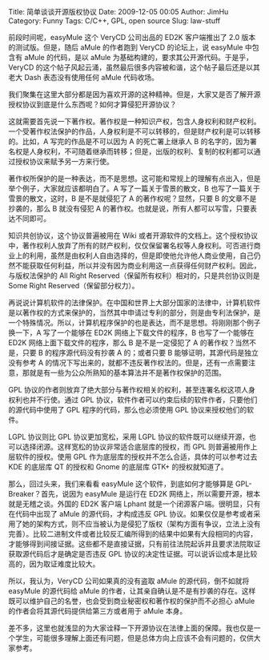 Title: 简单谈谈开源版权协议
Date: 2009-12-05 00:05
Author: JimHu
Category: Funny
Tags: C/C++, GPL, open source
Slug: law-stuff

前段时间呢，easyMule 这个 VeryCD 公司出品的 ED2K 客户端推出了 2.0
版本的测试版。但是，随后 aMule 的作者跑到 VeryCD 的论坛上，说 easyMule
中包含有 aMule 的代码，是以 aMule
为基础构建的，要求其公开源代码。于是乎，VeryCD
的这个帖子风起云涌，虽然最后很多内容被和谐，这个帖子最后还是以其老大
Dash 表态没有使用任何 aMule 代码收场。  

我们聚集在这里大部分都是因为喜欢开源的这种精神。但是，大家又是否了解开源授权协议到底是什么东西呢？如何才算侵犯开源协议？

这就需要首先说一下著作权。著作权是一种知识产权，包含人身权利和财产权利。一个受著作权法保护的作品，人身权利是不可以转移的，但是财产权利是可以转移的。比如，A
写完的作品是不可以因为 A 的死亡署上继承人 B
的名字的，因为署名权是人身权利，不可随着继承而转移；但是，出版的权利、复制的权利都可以通过授权协议来赋予另一方来行使。

著作权所保护的是一种表达，而不是思想。这可能和常规上的理解有点出入，但是举个例子，大家就应该都明白了。A
写了一篇关于雪景的散文，B 也写了一篇关于雪景的散文，这时，B
是不是就侵犯了 A 的著作权呢？显然，只要 B 的文章不是抄袭的，那么 B
就没有侵犯 A 的著作权。也就是说，所有人都可以写雪，只要表达不同即可。

知识共创协议，这个协议普遍被用在 Wiki
或者开源软件的文档上。这个授权协议中，著作权利人放弃了所有的财产权利，仅仅保留署名权等人身权利。可否进行商业上的利用，虽然是由权利人自由选择的，但是即使他允许他人商业使用，自己仍然不能获取任何利益，所以并没有因为商业利用这一点获得任何财产权利。因此，与版权法保护的
All Right Reserved（保留所有权利）相对的，只是共创协议则是 Some Right
Reserved（保留部分权力）。

再说说计算机软件的法律保护。在中国和世界上大部分国家的法律中，计算机软件是以著作权的方式来保护的，当然其中申请过专利的部分，则是由专利法保护，是一个特殊情况。所以，计算机程序保护的也是表达，而不是思想。将刚刚那个例子换一下，A
写了一个能够在 ED2K 网络上下载文件的程序，B 也写了一个能够在 ED2K
网络上面下载文件的程序，那么 B 是不是一定侵犯了 A
的著作权？当然不是，只要 B 的程序源代码没有抄袭 A 的；或者只要 B
能够证明，其源代码是独立没有参考 A
的情况下写出来的，就都不违反著作权法的。但是，还有一点需要注意，那就是有一些为公众所熟知的基本算法并不是著作权保护的范围。

GPL
协议的作者则放弃了绝大部分与著作权相关的权利，甚至连署名权这项人身权利也并不行使。通过
GPL 协议，软件作者可以约束后续的软件作者，只要他们的源代码中使用了 GPL
程序的代码，那么也必须使用 GPL 协议来授权他们的软件。

LGPL 协议则比 GPL 协议更加宽松，采用 LGPL
协议的软件既可以继续开源，也可以选择闭源。这样宽松的协议非常适合底层库的授权，而
GPL 则普遍被用作上层软件的授权。使用 GPL
作为底层库的授权并不怎么合适，具体的可以参考过去 KDE 的底层库 QT
的授权和 Gnome 的底层库 GTK+ 的授权就知道了。

那么，回过头来，我们来看看 easyMule 这个软件，到底如何才能够算是
GPL-Breaker？首先，说因为 easyMule 是运行在 ED2K
网络上，所以需要开源，根本就是无稽之谈。外国的 ED2K 客户端 Lphant
就是一个闭源客户端。很明显，只有在代码中出现了 aMule
的源代码，才构成违反 GPL
协议。如果仅仅是参考或者采用了她的架构方式，则不应当被认为是侵犯了版权（架构方面有争议，立法上没有完善）。比较二进制文件或者比较反汇编所得到的结果中如果有大段相同的内容，才能够得到间接证据。这些都不是直接证据，只有前往法院起诉并且要求法院取证获取源代码后才是确定是否违反
GPL 协议的决定性证据。可以说诉讼成本是比较高的，因为取证难度比较大。

所以，我认为，VeryCD 公司如果真的没有盗取 aMule 的源代码，倒不如就将
easyMule 的源代码给 aMule
的作者，让其亲自确认是不是有抄袭的存在。这样既可以维护自己的名誉，也会受到商业秘密权和著作权的保护而不必担心
aMule 的作者会将其源代码提供给第三方或者用于 aMule 本身。

差不多，这里也就浅显的为大家诠释一下开源协议在法律上面的保障。我也仅是一个学生，可能很多理解上面还有问题，但是总体方向上应该不会有问题的，仅供大家参考。
